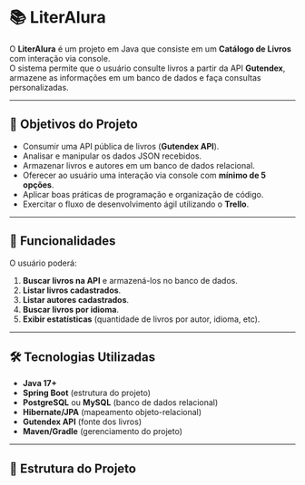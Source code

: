 # 📚 LiterAlura

O **LiterAlura** é um projeto em Java que consiste em um **Catálogo de Livros** com interação via console.  
O sistema permite que o usuário consulte livros a partir da API **Gutendex**, armazene as informações em um banco de dados e faça consultas personalizadas.

---

## 🚀 Objetivos do Projeto
- Consumir uma API pública de livros (**Gutendex API**).
- Analisar e manipular os dados JSON recebidos.
- Armazenar livros e autores em um banco de dados relacional.
- Oferecer ao usuário uma interação via console com **mínimo de 5 opções**.
- Aplicar boas práticas de programação e organização de código.
- Exercitar o fluxo de desenvolvimento ágil utilizando o **Trello**.

---

## 📌 Funcionalidades
O usuário poderá:
1. **Buscar livros na API** e armazená-los no banco de dados.
2. **Listar livros cadastrados**.
3. **Listar autores cadastrados**.
4. **Buscar livros por idioma**.
5. **Exibir estatísticas** (quantidade de livros por autor, idioma, etc).

---

## 🛠 Tecnologias Utilizadas
- **Java 17+**
- **Spring Boot** (estrutura do projeto)
- **PostgreSQL** ou **MySQL** (banco de dados relacional)
- **Hibernate/JPA** (mapeamento objeto-relacional)
- **Gutendex API** (fonte dos livros)
- **Maven/Gradle** (gerenciamento do projeto)

---

## 📂 Estrutura do Projeto
